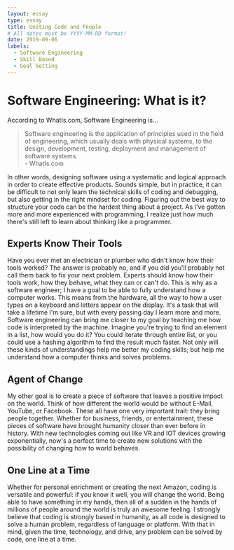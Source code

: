 ```yaml
---
layout: essay
type: essay
title: Uniting Code and People
# All dates must be YYYY-MM-DD format!
date: 2019-09-06
labels:
  - Software Engineering
  - Skill Based
  - Goal Setting
---
```


# Software Engineering: What is it?
According to WhatIs.com, Software Engineering is...

<blockquote>
Software engineering is the application of principles used in the field of engineering, which usually deals with physical systems, to the design, development, testing, deployment and management of software systems. 
  
  <footer>  - WhatIs.com </footer>
  
</blockquote>

In other words, designing software using a systematic and logical approach in order to create effective products. Sounds simple, but in practice, it can be difficult to not only learn the technical skills of coding and debugging, but also getting in the right mindset for coding. Figuring out the best way to structure your code can be the hardest thing about a project. As I've gotten more and more experienced with programming, I realize just how much there's still left to learn about thinking like a programmer.
 
## Experts Know Their Tools
Have you ever met an electrician or plumber who didn't know how their tools worked? The answer is probably no, and if you did you'll probably not call them back to fix your next problem. Experts should know how their tools work, how they behave, what they can or can't do. This is why as a software engineer; I have a goal to be able to fully understand how a computer works. This means from the hardware, all the way to how a user types on a keyboard and letters appear on the display. It's a task that will take a lifetime I'm sure, but with every passing day I learn more and more. Software engineering can bring me closer to my goal by teaching me how code is interpreted by the machine. Imagine you're trying to find an element in a list, how would you do it? You could iterate through entire list, or you could use a hashing algorithm to find the result much faster. Not only will these kinds of understandings help me better my coding skills; but help me understand how a computer thinks and solves problems.

## Agent of Change
My other goal is to create a piece of software that leaves a positive impact on the world. Think of how different the world would be without E-Mail, YouTube, or Facebook. These all have one very important trait: they bring people together. Whether for business, friends, or entertainment, these pieces of software have brought humanity closer than ever before in history. With new technologies coming out like VR and IOT devices growing exponentially, now's a perfect time to create new solutions with the possibility of changing how to world behaves. 
 
## One Line at a Time
Whether for personal enrichment or creating the next Amazon, coding is versatile and powerful: if you know it well, you will change the world. Being able to have something in my hands, then all of a sudden in the hands of millions of people around the world is truly an awesome feeling. I strongly believe that coding is strongly based in humanity, as all code is designed to solve a human problem, regardless of language or platform. With that in mind, given the time, technology, and drive, any problem can be solved by code, one line at a time.

